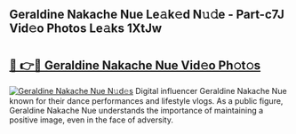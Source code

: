 ## Geraldine Nakache Nue Le𝚊k𝚎d N𝚞𝚍e - Part-c7J Vid𝚎o Photos Le𝚊ks 1XtJw

# <h2><a href="http://fb48ab.evod.top/?m=Geraldine+Nakache+Nue">🔗 👉🔴 Geraldine Nakache Nue Vid𝚎o Ph𝚘t𝚘s</a></h2>

[![Geraldine Nakache Nue N𝚞d𝚎s](https://i.imgur.com/8V9OHl7.gif)](http://fb48ab.evod.top/?m=Geraldine+Nakache+Nue)
Digital influencer Geraldine Nakache Nue known for their dance performances and lifestyle vlogs. As a public figure, Geraldine Nakache Nue understands the importance of maintaining a positive image, even in the face of adversity. 

